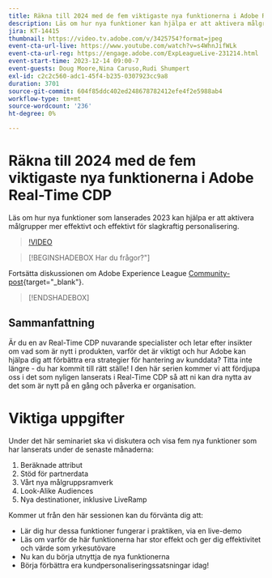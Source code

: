```yaml
---
title: Räkna till 2024 med de fem viktigaste nya funktionerna i Adobe Real-Time CDP
description: Läs om hur nya funktioner kan hjälpa er att aktivera målgrupper effektivare och mer effektivt för slagkraftig personalisering.
jira: KT-14415
thumbnail: https://video.tv.adobe.com/v/3425754?format=jpeg
event-cta-url-live: https://www.youtube.com/watch?v=s4WhnJifWLk
event-cta-url-reg: https://engage.adobe.com/ExpLeagueLive-231214.html
event-start-time: 2023-12-14 09:00-7
event-guests: Doug Moore,Nina Caruso,Rudi Shumpert
exl-id: c2c2c560-adc1-45f4-b235-0307923cc9a8
duration: 3701
source-git-commit: 604f85ddc402ed248678782412efe4f2e5988ab4
workflow-type: tm+mt
source-wordcount: '236'
ht-degree: 0%

---
```


# Räkna till 2024 med de fem viktigaste nya funktionerna i Adobe Real-Time CDP

Läs om hur nya funktioner som lanserades 2023 kan hjälpa er att aktivera målgrupper mer effektivt och effektivt för slagkraftig personalisering.

>[!VIDEO](https://video.tv.adobe.com/v/3425754/?quality=12&learn=on)

>[!BEGINSHADEBOX Har du frågor?&quot;]

Fortsätta diskussionen om Adobe Experience League [Community-post](https://experienceleaguecommunities.adobe.com/t5/real-time-customer-data-platform/experience-league-live-post-session-discussion-countdown-to-2024/m-p/639558#M14){target="_blank"}.

>[!ENDSHADEBOX]

## Sammanfattning

Är du en av Real-Time CDP nuvarande specialister och letar efter insikter om vad som är nytt i produkten, varför det är viktigt och hur Adobe kan hjälpa dig att förbättra era strategier för hantering av kunddata? Titta inte längre - du har kommit till rätt ställe! I den här serien kommer vi att fördjupa oss i det som nyligen lanserats i Real-Time CDP så att ni kan dra nytta av det som är nytt på en gång och påverka er organisation.

# Viktiga uppgifter

Under det här seminariet ska vi diskutera och visa fem nya funktioner som har lanserats under de senaste månaderna:

1. Beräknade attribut
2. Stöd för partnerdata
3. Vårt nya målgruppsramverk
4. Look-Alike Audiences
5. Nya destinationer, inklusive LiveRamp

Kommer ut från den här sessionen kan du förvänta dig att:

* Lär dig hur dessa funktioner fungerar i praktiken, via en live-demo
* Läs om varför de här funktionerna har stor effekt och ger dig effektivitet och värde som yrkesutövare
* Nu kan du börja utnyttja de nya funktionerna
* Börja förbättra era kundpersonaliseringssatsningar idag!
